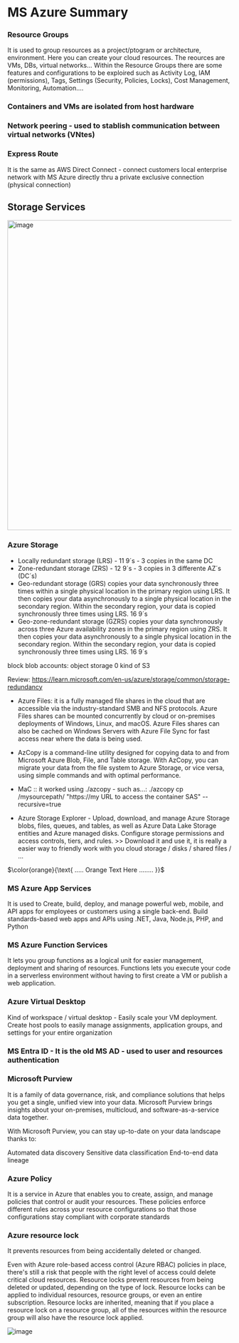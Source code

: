 # MS Azure Summary

### Resource Groups
It is used to group resources as a project/ptogram or architecture, environment. Here you can create your cloud resources.
The reources are VMs, DBs, virtual networks...
Within the Resource Groups there are some features and configurations to be exploired such as Activity Log, IAM (permissions), Tags, Settings (Security, Policies, Locks), Cost Management, Monitoring, Automation....

### Containers and VMs are isolated from host hardware

### Network peering - used to stablish communication between virtual networks (VNtes)

### Express Route
It is the same as AWS Direct Connect - connect customers local enterprise network with MS Azure directly thru a private exclusive connection (physical connection)

## Storage Services

<img width="695" alt="image" src="https://github.com/user-attachments/assets/88794d29-a7b9-4ebe-af2e-1d032218d8e7">

### Azure Storage
 - Locally redundant storage (LRS) - 11 9´s - 3 copies in the same DC
 - Zone-redundant storage (ZRS) - 12 9´s - 3 copies in 3 differente AZ´s (DC´s)
 - Geo-redundant storage (GRS) copies your data synchronously three times within a single physical location in the primary region using LRS. It then copies your data asynchronously to a single physical location in the secondary region. Within the secondary region, your data is copied synchronously three times using LRS. 16 9´s
 - Geo-zone-redundant storage (GZRS) copies your data synchronously across three Azure availability zones in the primary region using ZRS. It then copies your data asynchronously to a single physical location in the secondary region. Within the secondary region, your data is copied synchronously three times using LRS. 16 9´s

block blob accounts: object storage 0 kind of S3

Review:  https://learn.microsoft.com/en-us/azure/storage/common/storage-redundancy 

 - Azure Files: it is a fully managed file shares in the cloud that are accessible via the industry-standard SMB and NFS protocols. Azure Files shares can be mounted concurrently by cloud or on-premises deployments of Windows, Linux, and macOS. Azure Files shares can also be cached on Windows Servers with Azure File Sync for fast access near where the data is being used.

 - AzCopy is a command-line utility designed for copying data to and from Microsoft Azure Blob, File, and Table storage. With AzCopy, you can migrate your data from the file system to Azure Storage, or vice versa, using simple commands and with optimal performance.

 - MaC ::  it worked using ./azcopy - such as...:  ./azcopy cp /mysourcepath/ "https://my URL to access the container SAS" --recursive=true

 - Azure Storage Explorer - Upload, download, and manage Azure Storage blobs, files, queues, and tables, as well as Azure Data Lake Storage entities and Azure managed disks. Configure storage permissions and access controls, tiers, and rules.
        >> Download it and use it, it is really a easier way to friendly work with you cloud storage / disks / shared files / ...

$\color{orange}{\text{         ..... Orange Text Here ........ }}$

### MS Azure App Services
It is used to Create, build, deploy, and manage powerful web, mobile, and API apps for employees or customers using a single back-end. Build standards-based web apps and APIs using .NET, Java, Node.js, PHP, and Python

### MS Azure Function Services
It lets you group functions as a logical unit for easier management, deployment and sharing of resources. Functions lets you execute your code in a serverless environment without having to first create a VM or publish a web application.

### Azure Virtual Desktop
Kind of workspace / virtual desktop - Easily scale your VM deployment. Create host pools to easily manage assignments, application groups, and settings for your entire organization

### MS Entra ID - It is the old MS AD - used to user and resources authentication

### Microsoft Purview
It is a family of data governance, risk, and compliance solutions that helps you get a single, unified view into your data. Microsoft Purview brings insights about your on-premises, multicloud, and software-as-a-service data together.

With Microsoft Purview, you can stay up-to-date on your data landscape thanks to:

Automated data discovery
Sensitive data classification
End-to-end data lineage

### Azure Policy
It is a service in Azure that enables you to create, assign, and manage policies that control or audit your resources. These policies enforce different rules across your resource configurations so that those configurations stay compliant with corporate standards

### Azure resource lock
It prevents resources from being accidentally deleted or changed.

Even with Azure role-based access control (Azure RBAC) policies in place, there's still a risk that people with the right level of access could delete critical cloud resources. Resource locks prevent resources from being deleted or updated, depending on the type of lock. Resource locks can be applied to individual resources, resource groups, or even an entire subscription. Resource locks are inherited, meaning that if you place a resource lock on a resource group, all of the resources within the resource group will also have the resource lock applied.

![image](https://github.com/user-attachments/assets/fdeac407-c397-4fe0-be5c-22be71a0847e)


